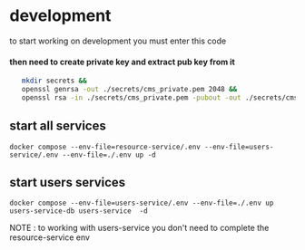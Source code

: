 # development 

to start working on development you must enter this code

#### then need to create private key and extract pub key from it 
```bash
   mkdir secrets && 
   openssl genrsa -out ./secrets/cms_private.pem 2048 && 
   openssl rsa -in ./secrets/cms_private.pem -pubout -out ./secrets/cms_public.pem
```
## start all services
```shell
docker compose --env-file=resource-service/.env --env-file=users-service/.env --env-file=./.env up -d
```


## start users services 

```shell
docker compose --env-file=users-service/.env --env-file=./.env up users-service-db users-service  -d
```

NOTE : to working with users-service you don't need to complete the resource-service env  
